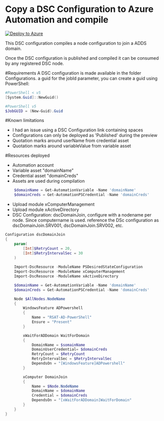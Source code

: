 # Copy a DSC Configuration to Azure Automation and compile
[![Deploy to Azure](http://azuredeploy.net/deploybutton.png)](https://portal.azure.com/#create/Microsoft.Template/uri/https%3a%2f%2fraw.githubusercontent.com%2fbdanse%2fautomation-packs%2fmaster%2f201-Deploy-And-Compile-DSC-Configuration-Credentials%2fazuredeploy.json)

This DSC configuration compiles a node configuration to join a ADDS domain. 

Once the DSC configuration is published and compiled it can be consumed by any registered DSC node.

#Requirements
A DSC configuration is made available in the folder Configurations.
a guid for the jobId parameter, you can create a guid using PowerShell:
``` PowerShell
#PowerShell < v5
[System.Guid]::NewGuid()

#PowerShell v5
$JobGUID = (New-Guid).Guid

``` 

#Known limitations
- I had an issue using a DSC Configuration link containing spaces
- Configurations can only be deployed as 'Published' during the preview
- Quotation marks around userName from credential asset
- Quotation marks around variableValue from variable asset

#Resources deployed

- Automation account
- Variable asset "domainName"
- Credential asset "domainCreds"
- Assets are used during compilation

``` PowerShell
    $domainName = Get-AutomationVariable -Name 'domainName'
    $domainCreds = Get-AutomationPSCredential -Name 'domainCreds'
```
- Upload module xComputerManagement
- Upload module xActiveDirectory
- DSC Configuration: dscDomainJoin, configure with a nodename per node. Since computername is used. 
	reference the DSc configuration as dscDomainJoin.SRV001, dscDomainJoin.SRV002, etc. 


``` PowerShell
Configuration dscDomainJoin
{
    param(
        [Int]$RetryCount = 20,
        [Int]$RetryIntervalSec = 30
    )
    
    Import-DscResource -ModuleName PSDesiredStateConfiguration
    Import-DscResource -ModuleName xComputerManagement    
    Import-DscResource -ModuleName xActiveDirectory

    $domainName = Get-AutomationVariable -Name 'domainName'
    $domainCreds = Get-AutomationPSCredential -Name 'domainCreds'

    Node $AllNodes.NodeName
    {
        WindowsFeature ADPowershell
        {
            Name = "RSAT-AD-PowerShell"
            Ensure = "Present"
        } 

        xWaitForADDomain WaitForDomain 
        { 
            DomainName = $somainName 
            DomainUserCredential= $domainCreds
            RetryCount = $RetryCount 
            RetryIntervalSec = $RetryIntervalSec
            DependsOn = "[WindowsFeature]ADPowershell" 
        }

        xComputer DomainJoin
        {
            Name = $Node.NodeName
            DomainName = $domainName
            Credential = $domainCreds
            DependsOn = "[xWaitForADDomain]WaitForDomain" 
        }
    }
}


```
